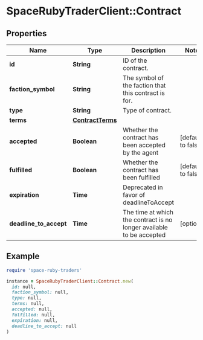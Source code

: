 # SpaceRubyTraderClient::Contract

## Properties

| Name | Type | Description | Notes |
| ---- | ---- | ----------- | ----- |
| **id** | **String** | ID of the contract. |  |
| **faction_symbol** | **String** | The symbol of the faction that this contract is for. |  |
| **type** | **String** | Type of contract. |  |
| **terms** | [**ContractTerms**](ContractTerms.md) |  |  |
| **accepted** | **Boolean** | Whether the contract has been accepted by the agent | [default to false] |
| **fulfilled** | **Boolean** | Whether the contract has been fulfilled | [default to false] |
| **expiration** | **Time** | Deprecated in favor of deadlineToAccept |  |
| **deadline_to_accept** | **Time** | The time at which the contract is no longer available to be accepted | [optional] |

## Example

```ruby
require 'space-ruby-traders'

instance = SpaceRubyTraderClient::Contract.new(
  id: null,
  faction_symbol: null,
  type: null,
  terms: null,
  accepted: null,
  fulfilled: null,
  expiration: null,
  deadline_to_accept: null
)
```

